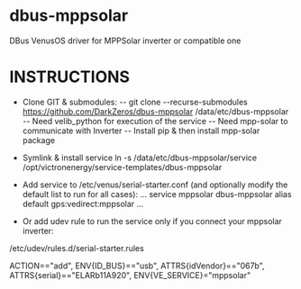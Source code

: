 # dbus-mppsolar
DBus VenusOS driver for MPPSolar inverter or compatible one

# INSTRUCTIONS

- Clone GIT & submodules:
  -- git clone --recurse-submodules https://github.com/DarkZeros/dbus-mppsolar /data/etc/dbus-mppsolar
  -- Need velib_python for execution of the service
  -- Need mpp-solar to communicate with Inverter
  -- Install pip & then install mpp-solar package

- Symlink & install service
   ln -s /data/etc/dbus-mppsolar/service /opt/victronenergy/service-templates/dbus-mppsolar

- Add service to  /etc/venus/serial-starter.conf (and optionally modify the default list to run for all cases):
...
service mppsolar        dbus-mppsolar
alias   default         gps:vedirect:mppsolar 
...

- Or add udev rule to run the service only if you connect your mppsolar inverter:

/etc/udev/rules.d/serial-starter.rules

ACTION=="add", ENV{ID_BUS}=="usb", ATTRS{idVendor}=="067b", ATTRS{serial}=="ELARb11A920",          ENV{VE_SERVICE}="mppsolar"